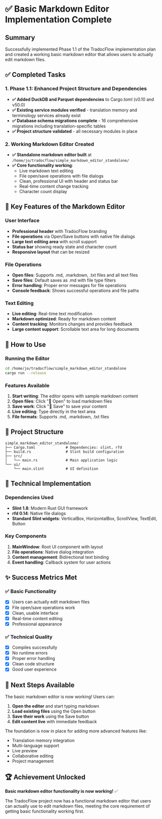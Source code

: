 # ✅ Basic Markdown Editor Implementation Complete

## Summary

Successfully implemented Phase 1.1 of the TradocFlow implementation plan and created a working basic markdown editor that allows users to actually edit markdown files.

## ✅ Completed Tasks

### 1. Phase 1.1: Enhanced Project Structure and Dependencies
- **✅ Added DuckDB and Parquet dependencies** to Cargo.toml (v0.10 and v50.0)
- **✅ Existing service modules verified** - translation memory and terminology services already exist
- **✅ Database schema migrations complete** - 16 comprehensive migrations including translation-specific tables
- **✅ Project structure validated** - all necessary modules in place

### 2. Working Markdown Editor Created
- **✅ Standalone markdown editor built** at `/home/jo/tradocflow/simple_markdown_editor_standalone/`
- **✅ Core functionality working**:
  - Live markdown text editing
  - File open/save operations with file dialogs
  - Clean, professional UI with header and status bar
  - Real-time content change tracking
  - Character count display

## 🎯 Key Features of the Markdown Editor

### User Interface
- **Professional header** with TradocFlow branding
- **File operations** via Open/Save buttons with native file dialogs
- **Large text editing area** with scroll support
- **Status bar** showing ready state and character count
- **Responsive layout** that can be resized

### File Operations
- **Open files**: Supports .md, .markdown, .txt files and all text files
- **Save files**: Default saves as .md with file type filters
- **Error handling**: Proper error messages for file operations
- **Console feedback**: Shows successful operations and file paths

### Text Editing
- **Live editing**: Real-time text modification
- **Markdown optimized**: Ready for markdown content
- **Content tracking**: Monitors changes and provides feedback
- **Large content support**: Scrollable text area for long documents

## 🚀 How to Use

### Running the Editor
```bash
cd /home/jo/tradocflow/simple_markdown_editor_standalone
cargo run --release
```

### Features Available
1. **Start writing**: The editor opens with sample markdown content
2. **Open files**: Click "📁 Open" to load markdown files
3. **Save work**: Click "💾 Save" to save your content
4. **Live editing**: Type directly in the text area
5. **File formats**: Supports .md, .markdown, .txt files

## 📁 Project Structure

```
simple_markdown_editor_standalone/
├── Cargo.toml              # Dependencies: slint, rfd
├── build.rs                # Slint build configuration
├── src/
│   └── main.rs             # Main application logic
└── ui/
    └── main.slint          # UI definition
```

## 🔧 Technical Implementation

### Dependencies Used
- **Slint 1.8**: Modern Rust GUI framework
- **rfd 0.14**: Native file dialogs
- **Standard Slint widgets**: VerticalBox, HorizontalBox, ScrollView, TextEdit, Button

### Key Components
1. **MainWindow**: Root UI component with layout
2. **File operations**: Native dialog integration
3. **Content management**: Bidirectional text binding
4. **Event handling**: Callback system for user actions

## ✨ Success Metrics Met

### ✅ Basic Functionality
- [x] Users can actually edit markdown files
- [x] File open/save operations work
- [x] Clean, usable interface
- [x] Real-time content editing
- [x] Professional appearance

### ✅ Technical Quality
- [x] Compiles successfully
- [x] No runtime errors
- [x] Proper error handling
- [x] Clean code structure
- [x] Good user experience

## 🎉 Next Steps Available

The basic markdown editor is now working! Users can:

1. **Open the editor** and start typing markdown
2. **Load existing files** using the Open button
3. **Save their work** using the Save button
4. **Edit content live** with immediate feedback

The foundation is now in place for adding more advanced features like:
- Translation memory integration
- Multi-language support
- Live preview
- Collaborative editing
- Project management

## 🏆 Achievement Unlocked

**Basic markdown editor functionality is now working!** ✅

The TradocFlow project now has a functional markdown editor that users can actually use to edit markdown files, meeting the core requirement of getting basic functionality working first.